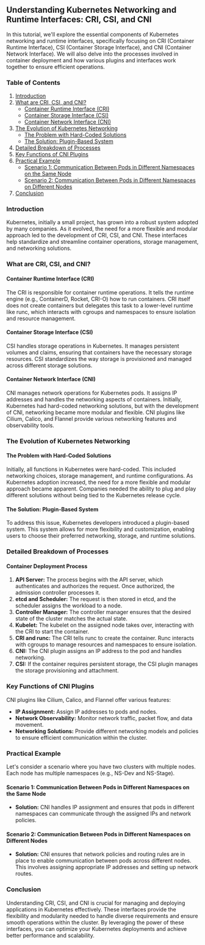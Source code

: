 ## Understanding Kubernetes Networking and Runtime Interfaces: CRI, CSI, and CNI

In this tutorial, we'll explore the essential components of Kubernetes networking and runtime interfaces, specifically focusing on CRI (Container Runtime Interface), CSI (Container Storage Interface), and CNI (Container Network Interface). We will also delve into the processes involved in container deployment and how various plugins and interfaces work together to ensure efficient operations.

### Table of Contents
1. [Introduction](#introduction)
2. [What are CRI, CSI, and CNI?](#what-are-cri-csi-and-cni)
    - [Container Runtime Interface (CRI)](#container-runtime-interface-cri)
    - [Container Storage Interface (CSI)](#container-storage-interface-csi)
    - [Container Network Interface (CNI)](#container-network-interface-cni)
3. [The Evolution of Kubernetes Networking](#the-evolution-of-kubernetes-networking)
    - [The Problem with Hard-Coded Solutions](#the-problem-with-hard-coded-solutions)
    - [The Solution: Plugin-Based System](#the-solution-plugin-based-system)
4. [Detailed Breakdown of Processes](#detailed-breakdown-of-processes)
5. [Key Functions of CNI Plugins](#key-functions-of-cni-plugins)
6. [Practical Example](#practical-example)
    - [Scenario 1: Communication Between Pods in Different Namespaces on the Same Node](#scenario-1-communication-between-pods-in-different-namespaces-on-the-same-node)
    - [Scenario 2: Communication Between Pods in Different Namespaces on Different Nodes](#scenario-2-communication-between-pods-in-different-namespaces-on-different-nodes)
7. [Conclusion](#conclusion)

### Introduction

Kubernetes, initially a small project, has grown into a robust system adopted by many companies. As it evolved, the need for a more flexible and modular approach led to the development of CRI, CSI, and CNI. These interfaces help standardize and streamline container operations, storage management, and networking solutions.

### What are CRI, CSI, and CNI?

#### Container Runtime Interface (CRI)
The CRI is responsible for container runtime operations. It tells the runtime engine (e.g., ContainerD, Rocket, CRI-O) how to run containers. CRI itself does not create containers but delegates this task to a lower-level runtime like runc, which interacts with cgroups and namespaces to ensure isolation and resource management.

#### Container Storage Interface (CSI)
CSI handles storage operations in Kubernetes. It manages persistent volumes and claims, ensuring that containers have the necessary storage resources. CSI standardizes the way storage is provisioned and managed across different storage solutions.

#### Container Network Interface (CNI)
CNI manages network operations for Kubernetes pods. It assigns IP addresses and handles the networking aspects of containers. Initially, Kubernetes had hard-coded networking solutions, but with the development of CNI, networking became more modular and flexible. CNI plugins like Cilium, Calico, and Flannel provide various networking features and observability tools.

### The Evolution of Kubernetes Networking

#### The Problem with Hard-Coded Solutions
Initially, all functions in Kubernetes were hard-coded. This included networking choices, storage management, and runtime configurations. As Kubernetes adoption increased, the need for a more flexible and modular approach became apparent. Companies needed the ability to plug and play different solutions without being tied to the Kubernetes release cycle.

#### The Solution: Plugin-Based System
To address this issue, Kubernetes developers introduced a plugin-based system. This system allows for more flexibility and customization, enabling users to choose their preferred networking, storage, and runtime solutions.

### Detailed Breakdown of Processes

#### Container Deployment Process
1. **API Server:** The process begins with the API server, which authenticates and authorizes the request. Once authorized, the admission controller processes it.
2. **etcd and Scheduler:** The request is then stored in etcd, and the scheduler assigns the workload to a node.
3. **Controller Manager:** The controller manager ensures that the desired state of the cluster matches the actual state.
4. **Kubelet:** The kubelet on the assigned node takes over, interacting with the CRI to start the container.
5. **CRI and runc:** The CRI tells runc to create the container. Runc interacts with cgroups to manage resources and namespaces to ensure isolation.
6. **CNI:** The CNI plugin assigns an IP address to the pod and handles networking.
7. **CSI:** If the container requires persistent storage, the CSI plugin manages the storage provisioning and attachment.

### Key Functions of CNI Plugins

CNI plugins like Cilium, Calico, and Flannel offer various features:
- **IP Assignment:** Assign IP addresses to pods and nodes.
- **Network Observability:** Monitor network traffic, packet flow, and data movement.
- **Networking Solutions:** Provide different networking models and policies to ensure efficient communication within the cluster.

### Practical Example

Let's consider a scenario where you have two clusters with multiple nodes. Each node has multiple namespaces (e.g., NS-Dev and NS-Stage).

#### Scenario 1: Communication Between Pods in Different Namespaces on the Same Node
- **Solution:** CNI handles IP assignment and ensures that pods in different namespaces can communicate through the assigned IPs and network policies.

#### Scenario 2: Communication Between Pods in Different Namespaces on Different Nodes
- **Solution:** CNI ensures that network policies and routing rules are in place to enable communication between pods across different nodes. This involves assigning appropriate IP addresses and setting up network routes.

### Conclusion

Understanding CRI, CSI, and CNI is crucial for managing and deploying applications in Kubernetes effectively. These interfaces provide the flexibility and modularity needed to handle diverse requirements and ensure smooth operations within the cluster. By leveraging the power of these interfaces, you can optimize your Kubernetes deployments and achieve better performance and scalability.
